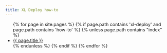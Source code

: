```yaml
---
title: XL Deploy how-to
---
```


<ul>
{% for page in site.pages %}
	{% if page.path contains 'xl-deploy' and page.path contains 'how-to' %}
		{% unless page.path contains "index" %}
			<li><a href="{{ page.url }}">{{ page.title }}</a></li>
		{% endunless %}
	{% endif %}
{% endfor %}
</ul>